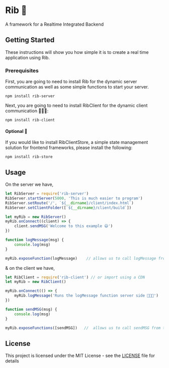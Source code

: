 # Rib 🥩
A framework for a Realtime Integrated Backend

## Getting Started

These instructions will show you how simple it is to create a real time application using Rib.

### Prerequisites

First, you are going to need to install Rib for the dynamic server communication as well as some simple functions to start your server.

```
npm install rib-server
```

Next, you are going to need to install RibClient for the dynamic client communication 👨🏻‍💻:
```
npm install rib-client
```

#### Optional 🏬
If you would like to install RibClientStore, a simple state management solution for frontend frameworks, please install the following:

```
npm install rib-store
```

## Usage

On the server we have,

```js
let RibServer = require('rib-server')
RibServer.startServer(5000, 'This is much easier to program')
RibServer.setRoute('/', `${__dirname}/client/index.html`)
RibServer.setClientFolder([`${__dirname}/client/build`])

let myRib = new RibServer()
myRib.onConnect((client) => {
    client.sendMSG('Welcome to this example 😃')
})

function logMessage(msg) {
    console.log(msg)
}

myRib.exposeFunction(logMessage)    // allows us to call logMessage from the client
```

& on the client we have,

```js
let RibClient = require('rib-client') // or import using a CDN
let myRib = new RibClient()

myRib.onConnect(() => {
    myRib.logMessage('Runs the logMessage function server side 👨🏻‍💻')
})

function sendMSG(msg) {
    console.log(msg)
}

myRib.exposeFunctions([sendMSG])   //  allows us to call sendMSG from the server
```


## License

This project is licensed under the MIT License - see the [LICENSE](LICENSE) file for details
